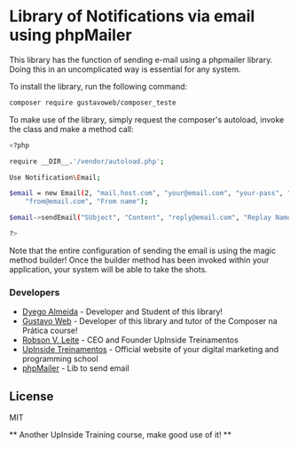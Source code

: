 # Library of Notifications via email using phpMailer

This library has the function of sending e-mail using a phpmailer library. Doing this in an uncomplicated way is essential for any system.

To install the library, run the following command:

```sh
composer require gustavoweb/composer_teste
```

To make use of the library, simply request the composer's autoload, invoke the class and make a method call:

``` sh
<?php

require __DIR__.'/vendor/autoload.php';

Use Notification\Email;

$email = new Email(2, "mail.host.com", "your@email.com", "your-pass", "smtp secure (tls / ssl)", "port (587)",
    "from@email.com", "From name");

$email->sendEmail("SUbject", "Content", "reply@email.com", "Replay Name", "address@email.com", "Address Name");

?>
```

Note that the entire configuration of sending the email is using the magic method builder! Once the builder method has been invoked within your application, your system will be able to take the shots.

### Developers
* [Dyego Almeida] - Developer and Student of this library!
* [Gustavo Web] - Developer of this library and tutor of the Composer na Prática course!
* [Robson V. Leite] - CEO and Founder UpInside Treinamentos
* [UpInside Treinamentos] - Official website of your digital marketing and programming school
* [phpMailer] - Lib to send email

License
----

MIT

** Another UpInside Training course, make good use of it! **

[//]: #
[Dyego Almeida]: <mailto: dyegocm@outlook.com>
[Gustavo Web]: <mailto: gustavo@upinside.com.br>
[Robson V. Leite]: <mailto: robson@upinside.com.br>
[UpInside Treinamentos]: <https://www.upinside.com.br>
[phpMailer]: <https://github.com/PHPMailer/PHPMailer>